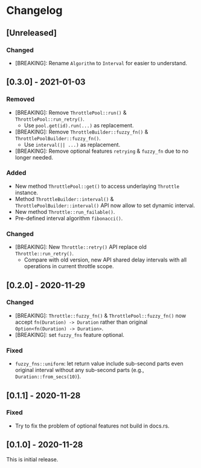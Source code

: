 # Changelog

## [Unreleased]

### Changed

- [BREAKING]: Rename `Algorithm` to `Interval` for easier to understand.



## [0.3.0] - 2021-01-03

### Removed

- [BREAKING]: Remove `ThrottlePool::run()` & `ThrottlePool::run_retry()`.
    - Use `pool.get(id).run(...)` as replacement.
- [BREAKING]: Remove `ThrottleBuilder::fuzzy_fn()` & `ThrottlePoolBuilder::fuzzy_fn()`.
    - Use `interval(|| ...)` as replacement.
- [BREAKING]: Remove optional features `retrying` & `fuzzy_fn` due to no longer needed.

### Added

- New method `ThrottlePool::get()` to access underlaying `Throttle` instance.
- Method `ThrottleBuilder::interval()` & `ThrottlePoolBuilder::interval()` API now
  allow to set dynamic interval.
- New method `Throttle::run_failable()`.
- Pre-defined interval algorithm `fibonacci()`.

### Changed

- [BREAKING]: New `Throttle::retry()` API replace old `Throttle::run_retry()`.
    - Compare with old version, new API shared delay intervals with all operations
      in current throttle scope.



## [0.2.0] - 2020-11-29

### Changed

- [BREAKING]: `Throttle::fuzzy_fn()` & `ThrottlePool::fuzzy_fn()` now accept
  `fn(Duration) -> Duration` rather than original `Option<fn(Duration) -> Duration>`.
- [BREAKING]: set `fuzzy_fns` feature optional.

### Fixed

- `fuzzy_fns::uniform`: let return value include sub-second parts even original
  interval without any sub-second parts (e.g., `Duration::from_secs(10)`).



## [0.1.1] - 2020-11-28

### Fixed

- Try to fix the problem of optional features not build in docs.rs.



## [0.1.0] - 2020-11-28

This is initial release.
